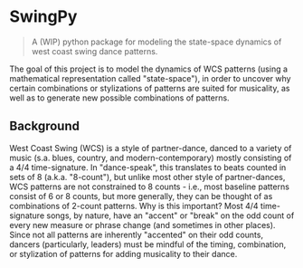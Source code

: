 # SwingPy

> A (WIP) python package for modeling the state-space dynamics of west coast swing dance patterns.

The goal of this project is to model the dynamics of WCS patterns (using a mathematical representation called "state-space"), in order to uncover why certain combinations or stylizations of patterns are suited for musicality, as well as to generate new possible combinations of patterns.

## Background

West Coast Swing (WCS) is a style of partner-dance, danced to a variety of music (s.a. blues, country, and modern-contemporary) mostly consisting of a 4/4 time-signature. In "dance-speak", this translates to beats counted in sets of 8 (a.k.a. "8-count"), but unlike most other style of partner-dances, WCS patterns are not constrained to 8 counts - i.e., most baseline patterns consist of 6 or 8 counts, but more generally, they can be thought of as combinations of 2-count patterns. Why is this important? Most 4/4 time-signature songs, by nature, have an "accent" or "break" on the odd count of every new measure or phrase change (and sometimes in other places). Since not all patterns are inherently "accented" on their odd counts, dancers (particularly, leaders) must be mindful of the timing, combination, or stylization of patterns for adding musicality to their dance.

